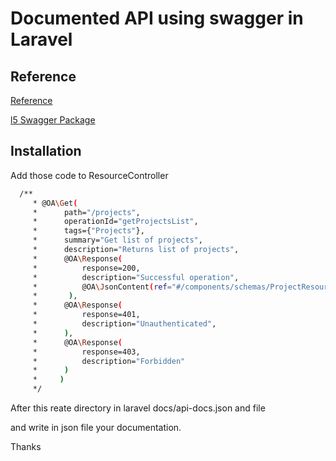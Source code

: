 
# Documented API using swagger in Laravel




## Reference

[Reference](https://blog.quickadminpanel.com/laravel-api-documentation-with-openapiswagger/)

[l5 Swagger Package](https://blog.quickadminpanel.com/laravel-api-documentation-with-openapiswagger/)
 
## Installation
Add those code to ResourceController

```bash
  /**
     * @OA\Get(
     *      path="/projects",
     *      operationId="getProjectsList",
     *      tags={"Projects"},
     *      summary="Get list of projects",
     *      description="Returns list of projects",
     *      @OA\Response(
     *          response=200,
     *          description="Successful operation",
     *          @OA\JsonContent(ref="#/components/schemas/ProjectResource")
     *       ),
     *      @OA\Response(
     *          response=401,
     *          description="Unauthenticated",
     *      ),
     *      @OA\Response(
     *          response=403,
     *          description="Forbidden"
     *      )
     *     )
     */

```

After this reate directory in laravel docs/api-docs.json and file


and write in json file your documentation.


Thanks
    
